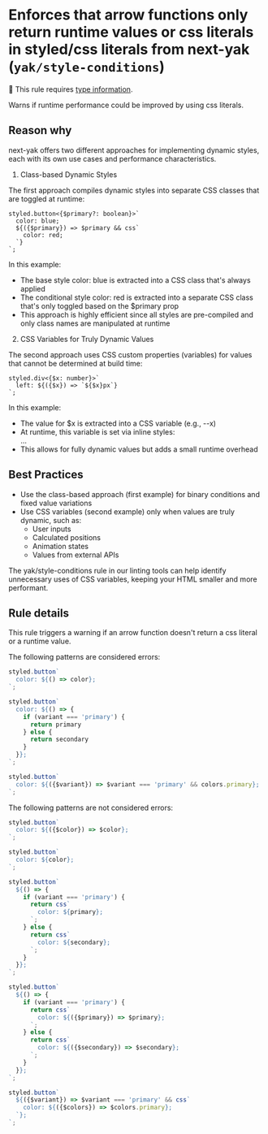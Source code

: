 # Enforces that arrow functions only return runtime values or css literals in styled/css literals from next-yak (`yak/style-conditions`)

💭 This rule requires [type information](https://typescript-eslint.io/linting/typed-linting).

<!-- end auto-generated rule header -->

Warns if runtime performance could be improved by using css literals.

## Reason why

next-yak offers two different approaches for implementing dynamic styles, each with its own use cases and performance characteristics.

1. Class-based Dynamic Styles

The first approach compiles dynamic styles into separate CSS classes that are toggled at runtime:

```tsx
styled.button<{$primary?: boolean}>`
  color: blue;
  ${({$primary}) => $primary && css`
    color: red;
  `}
`;
```

In this example:
- The base style color: blue is extracted into a CSS class that's always applied
- The conditional style color: red is extracted into a separate CSS class that's only toggled based on the $primary prop
- This approach is highly efficient since all styles are pre-compiled and only class names are manipulated at runtime

2. CSS Variables for Truly Dynamic Values

The second approach uses CSS custom properties (variables) for values that cannot be determined at build time:

```tsx
styled.div<{$x: number}>`
  left: ${({$x}) => `${$x}px`}
`;
```

In this example:
- The value for $x is extracted into a CSS variable (e.g., --x)
- At runtime, this variable is set via inline styles: <div style="--x: 43px">...</div>
- This allows for fully dynamic values but adds a small runtime overhead

## Best Practices

- Use the class-based approach (first example) for binary conditions and fixed value variations
- Use CSS variables (second example) only when values are truly dynamic, such as:
  - User inputs
  - Calculated positions
  - Animation states
  - Values from external APIs

The yak/style-conditions rule in our linting tools can help identify unnecessary uses of CSS variables, keeping your HTML smaller and more performant.

## Rule details

This rule triggers a warning if an arrow function doesn't return a css literal or a runtime value.

The following patterns are considered errors:

```js
styled.button`
  color: ${() => color};
`;

styled.button`
  color: ${() => {
    if (variant === 'primary') {
      return primary
    } else {
      return secondary
    }
  }};
`;

styled.button`
  color: ${({$variant}) => $variant === 'primary' && colors.primary};
`;
```

The following patterns are not considered errors:

```js
styled.button`
  color: ${({$color}) => $color};
`;

styled.button`
  color: ${color};
`;

styled.button`
  ${() => {
    if (variant === 'primary') {
      return css`
        color: ${primary};
      `;
    } else {
      return css`
        color: ${secondary};
      `;
    }
  }};
`;

styled.button`
  ${() => {
    if (variant === 'primary') {
      return css`
        color: ${({$primary}) => $primary};
      `;
    } else {
      return css`
        color: ${({$secondary}) => $secondary};
      `;
    }
  }};
`;

styled.button`
  ${({$variant}) => $variant === 'primary' && css`
    color: ${({$colors}) => $colors.primary};
  `};
`;
```

